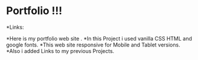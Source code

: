 # Portfolio !!!

*Links:

*Here is my portfolio web site .
*In this Project i used vanilla CSS HTML and google fonts.
*This web site responsive for Mobile and Tablet versions.  
*Also i added Links to my previous Projects.

